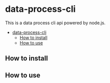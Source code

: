 # data-process-cli

This is a data process cli api powered by node.js.

- [data-process-cli](#data-process-cli)
  - [How to install](#How-to-install)
  - [How to use](#Usage)
  
  
## How to install
  
## How to use
